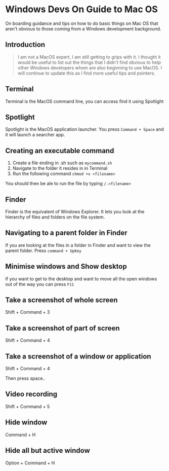 # Windows Devs On Guide to Mac OS
On boarding guidance and tips on how to do basic things on Mac OS that aren't obvious to those coming from a Windows development background.

## Introduction
>I am not a MacOS expert, I am still getting to grips with it. I thought it would be useful to list out the things that I didn't find obvious to help other Windows developers whom are also beginning to use MacOS. I will continue to update this as I find more useful tips and pointers.

## Terminal
Terminal is the MacOS command line, you can access find it using Spotlight

## Spotlight
Spotlight is the MacOS application launcher.
You press `Command + Space` and it will launch a searcher app.

## Creating an executable command
1. Create a file ending in .sh such as `mycommand.sh`
2. Navigate to the folder it resides in in Terminal
3. Run the following command `chmod +x <filename>`

You should then be ale to run the file by typing `/.<filename>`

## Finder
Finder is the equivalent of Windows Explorer. It lets you look at the hierarchy of files and folders on the file system.

## Navigating to a parent folder in Finder
If you are looking at the files in a folder in Finder and want to view the parent folder. Press `command + UpKey`

## Minimise windows and Show desktop
If you want to get to the desktop and want to move all the open windows out of the way you can press `F11`

## Take a screenshot of whole screen
Shift + Command + 3

## Take a screenshot of part of screen
Shift + Command + 4

## Take a screenshot of a window or application
Shift + Command + 4

Then press space..

## Video recording
Shift + Command + 5


## Hide window
Command + H

## Hide all but active window
Option + Command + H




